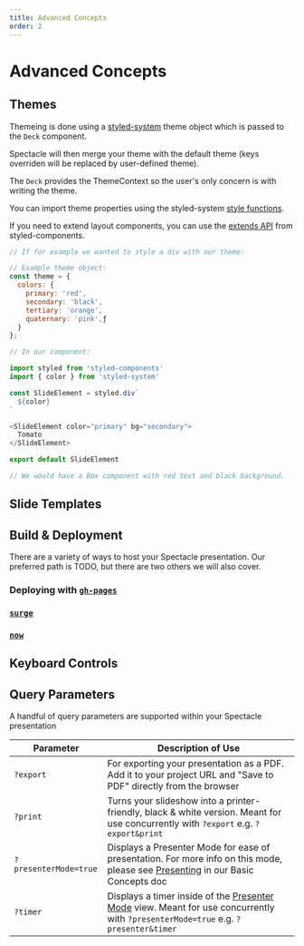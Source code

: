 ```yaml
---
title: Advanced Concepts
order: 2
---
```


<a name="advanced-concepts"></a>

# Advanced Concepts

<a name="themes"></a>

## Themes

Themeing is done using a [styled-system](https://styled-system.com/) theme object which is passed to the `Deck` component.

Spectacle will then merge your theme with the default theme (keys overriden will be replaced by user-defined theme).

The `Deck` provides the ThemeContext so the user's only concern is with writing the theme.

You can import theme properties using the styled-system [style functions](https://styled-system.com/getting-started#create-a-component).

If you need to extend layout components, you can use the [extends API](https://www.styled-components.com/docs/basics#extending-styles) from styled-components.

```js
// If for example we wanted to style a div with our theme:

// Example theme object:
const theme = {
  colors: {
    primary: 'red',
    secondary: 'black',
    tertiary: 'orange',
    quaternary: 'pink',ƒ
  }
};

// In our component:

import styled from 'styled-components'
import { color } from 'styled-system'

const SlideElement = styled.div`
  ${color}
`

<SlideElement color="primary" bg="secondary">
  Tomato
</SlideElement>

export default SlideElement

// We would have a Box component with red text and black background.
```

<a name="slide-templates"></a>

## Slide Templates

<a name="build--deployment"></a>

## Build & Deployment

There are a variety of ways to host your Spectacle presentation. Our preferred path is TODO, but there are two others we will also cover.

<a name="deploying-with-gh-pages"></a>

### Deploying with [`gh-pages`](TODO)

<a name="deploying-with-surge"></a>

### [`surge`](TODO)

<a name="deploying-with-now"></a>

### [`now`](TODO)

<a name="keyboard-controls"></a>

## Keyboard Controls

<!-- TODO - check out use-keyboard-controls -->

<a name="query-parameters"></a>

## Query Parameters

A handful of query parameters are supported within your Spectacle presentation

| Parameter             | Description of Use                                                                                                                                                  |
| --------------------- | ------------------------------------------------------------------------------------------------------------------------------------------------------------------- |
| `?export`             | For exporting your presentation as a PDF. Add it to your project URL and "Save to PDF" directly from the browser                                                    |
| `?print`              | Turns your slideshow into a printer-friendly, black & white version. Meant for use concurrently with `?export` e.g. `?export&print`                                 |
| `?presenterMode=true` | Displays a Presenter Mode for ease of presentation. For more info on this mode, please see [Presenting](./basic-concepts.md#presenting) in our Basic Concepts doc   |
| `?timer`              | Displays a timer inside of the [Presenter Mode](./basic-concepts.md#presenting) view. Meant for use concurrently with `?presenterMode=true` e.g. `?presenter&timer` |
